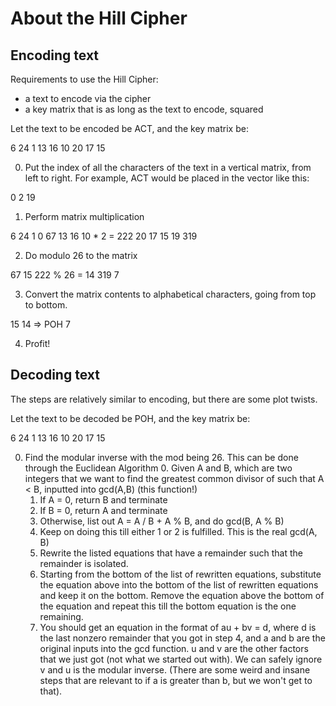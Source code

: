 # About the Hill Cipher

## Encoding text

Requirements to use the Hill Cipher:

- a text to encode via the cipher
- a key matrix that is as long as the text to encode, squared

Let the text to be encoded be ACT, and the key matrix be:

6 24 1
13 16 10
20 17 15

0. Put the index of all the characters of the text in a vertical matrix, from left to right. For example, ACT would be placed in the vector like this:

0
2
19

1. Perform matrix multiplication

6 24 1      0       67
13 16 10 *  2   =   222
20 17 15    19      319

2. Do modulo 26 to the matrix

67         15
222 % 26 = 14
319        7

3. Convert the matrix contents to alphabetical characters, going from top to bottom.

15
14  => POH
7

4. Profit!

## Decoding text

The steps are relatively similar to encoding, but there are some plot twists.

Let the text to be decoded be POH, and the key matrix be:

6 24 1
13 16 10
20 17 15

0. Find the modular inverse with the mod being 26.
   This can be done through the Euclidean Algorithm
   0. Given A and B, which are two integers that we want to find the greatest common divisor of such that A < B, inputted into gcd(A,B) (this function!)
   1. If A = 0, return B and terminate
   2. If B = 0, return A and terminate
   3. Otherwise, list out A = A / B + A % B, and do gcd(B, A % B)
   4. Keep on doing this till either 1 or 2 is fulfilled. This is the real gcd(A, B)
   5. Rewrite the listed equations that have a remainder such that the remainder is isolated.
   6. Starting from the bottom of the list of rewritten equations, substitute the equation above into the bottom of the list of rewritten equations and keep it on the bottom. Remove the equation above the bottom of the equation and repeat this till the bottom equation is the one remaining.
   7. You should get an equation in the format of au + bv = d, where d is the last nonzero remainder that you got in step 4, and a and b are the original inputs into the gcd function. u and v are the other factors that we just got (not what we started out with). We can safely ignore v and u is the modular inverse. (There are some weird and insane steps that are relevant to if a is greater than b, but we won't get to that).